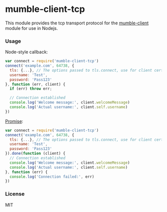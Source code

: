 # mumble-client-tcp

This module provides the tcp transport protocol for the [mumble-client] module for use in Nodejs.

### Usage

Node-style callback:
```javascript
var connect = require('mumble-client-tcp')
connect('example.com', 64738, {
  tls: {...}, // The options passed to tls.connect, use for client cert
  username: 'Test',
  password: 'Pass123'
}, function (err, client) {
  if (err) throw err;

  // Connection established
  console.log('Welcome message:', client.welcomeMessage)
  console.log('Actual username:', client.self.username)
})
```

[Promise]:
```javascript
var connect = require('mumble-client-tcp')
connect('example.com', 64738, {
  tls: {...}, // The options passed to tls.connect, use for client cert
  username: 'Test',
  password: 'Pass123'
}).done(function (client) {
  // Connection established
  console.log('Welcome message:', client.welcomeMessage)
  console.log('Actual username:', client.self.username)
}, function (err) {
  console.log('Connection failed:', err)
})
```

### License
MIT

[mumble-client]: https://github.com/johni0702/mumble-client
[Promise]: https://github.com/then/promise
